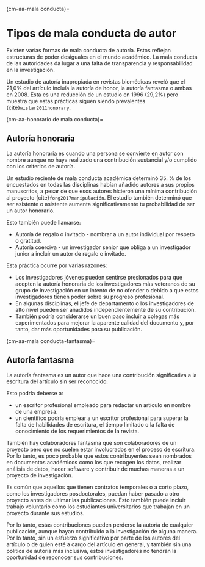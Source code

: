 (cm-aa-mala conducta)=
# Tipos de mala conducta de autor

Existen varias formas de mala conducta de autoría. Estos reflejan estructuras de poder desiguales en el mundo académico. La mala conducta de las autoridades da lugar a una falta de transparencia y responsabilidad en la investigación.

Un estudio de autoría inapropiada en revistas biomédicas reveló que el 21,0% del artículo incluía la autoría de honor, la autoría fantasma o ambas en 2008. Esta es una reducción de un estudio en 1996 (29,2%) pero muestra que estas prácticas siguen siendo prevalentes {cite}`wislar2011honorary`.

(cm-aa-honorario de mala conducta)=
## Autoría honoraria
La autoría honoraria es cuando una persona se convierte en autor con nombre aunque no haya realizado una contribución sustancial y/o cumplido con los criterios de autoría.

Un estudio reciente de mala conducta académica determinó 35. % de los encuestados en todas las disciplinas habían añadido autores a sus propios manuscritos, a pesar de que esos autores hicieron una mínima contribución al proyecto {cite}`fong2017manipulación`. El estudio también determinó que ser asistente o asistente aumenta significativamente tu probabilidad de ser un autor honorario.

Esto también puede llamarse:
* Autoría de regalo o invitado - nombrar a un autor individual por respeto o gratitud.
* Autoría coerciva - un investigador senior que obliga a un investigador junior a incluir un autor de regalo o invitado.

Esta práctica ocurre por varias razones:
* Los investigadores jóvenes pueden sentirse presionados para que acepten la autoría honoraria de los investigadores más veteranos de su grupo de investigación en un intento de no ofender o debido a que estos investigadores tienen poder sobre su progreso profesional.
* En algunas disciplinas, el jefe de departamento o los investigadores de alto nivel pueden ser añadidos independientemente de su contribución.
* También podría considerarse un buen paso incluir a colegas más experimentados para mejorar la aparente calidad del documento y, por tanto, dar más oportunidades para su publicación.

(cm-aa-mala conducta-fantasma)=
## Autoría fantasma
La autoría fantasma es un autor que hace una contribución significativa a la escritura del artículo sin ser reconocido.

Esto podría deberse a:
* un escritor profesional empleado para redactar un artículo en nombre de una empresa.
* un científico podría emplear a un escritor profesional para superar la falta de habilidades de escritura, el tiempo limitado o la falta de conocimiento de los requerimientos de la revista.

También hay colaboradores fantasma que son colaboradores de un proyecto pero que no suelen estar involucrados en el proceso de escritura. Por lo tanto, es poco probable que estos contribuyentes sean nombrados en documentos académicos como los que recogen los datos, realizar análisis de datos, hacer software y contribuir de muchas maneras a un proyecto de investigación.

Es común que aquellos que tienen contratos temporales o a corto plazo, como los investigadores posdoctorales, puedan haber pasado a otro proyecto antes de ultimar las publicaciones. Esto también puede incluir trabajo voluntario como los estudiantes universitarios que trabajan en un proyecto durante sus estudios.

Por lo tanto, estas contribuciones pueden perderse la autoría de cualquier publicación, aunque hayan contribuido a la investigación de alguna manera. Por lo tanto, sin un esfuerzo significativo por parte de los autores del artículo o de quien esté a cargo del artículo en general, y también sin una política de autoría más inclusiva, estos investigadores no tendrán la oportunidad de reconocer sus contribuciones. 

